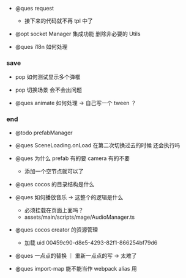 -   @ques request
    -   接下来的代码就不再 tpl 中了

-   @opt socket Manager 集成功能 删除非必要的 Utils

-   @ques i18n 如何处理

### save

-   pop 如何测试显示多个弹框

-   pop 切换场景 会不会出问题

-   @ques animate 如何处理 -> 自己写一个 tween ？

### end

-   @todo prefabManager

-   @ques SceneLoading.onLoad 在第二次切换过去的时候 还会执行吗

-   @ques 为什么 prefab 有的要 camera 有的不要

    -   添加一个空节点就可以了

-   @ques cocos 的目录结构是什么

-   @ques 如何播放音乐 -> 这整个的逻辑是什么

    -   必须挂载在页面上面吗？
    -   assets/main/scripts/mage/AudioManager.ts

-   @ques cocos creator 的资源管理

    -   加载 uid 00459c90-d8e5-4293-82f1-866254bf79d6

-   @ques 一点点的替换 ｜ 重新一点点的写 -> 太难了
-   @ques import-map 能不能当作 webpack alias 用

